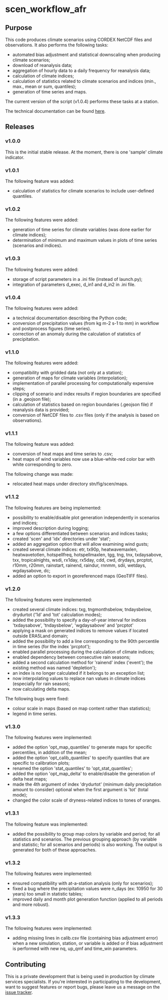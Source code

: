 # scen_workflow_afr

## Purpose

This code produces climate scenarios using CORDEX NetCDF files and observations. It also performs the following tasks:
- automated bias adjustment and statistical downscaling when producing climate scenarios;
- download of reanalysis data;
- aggregation of hourly data to a daily frequency for reanalysis data;
- calculation of climate indices;
- calculation of statistics related to climate scenarios and indices (min., max., mean or sum, quantiles);
- generation of time series and maps.

The current version of the script (v1.0.4) performs these tasks at a station.

The technical documentation can be found [here](https://ouranos-my.sharepoint.com/:f:/g/personal/yanrou1_ouranos_ca/EknV5GO46cxChVpilQwKzMQBrB3wu4e6aS3bUfoUlZ3gwg?e=R1Ju2C).

## Releases
### v1.0.0

This is the initial stable release.
At the moment, there is one 'sample' climate indicator.

### v1.0.1

The following feature was added:
- calculation of statistics for climate scenarios to include user-defined quantiles.

### v1.0.2

The following features were added:
- generation of time series for climate variables (was done earlier for climate indices);
- determination of minimum and maximum values in plots of time series (scenarios and indices).

### v1.0.3

The following features were added:
- storage of script parameters in a .ini file (instead of launch.py);
- integration of parameters d_exec, d_in1 and d_in2 in .ini file.

### v1.0.4

The following features were added:
- a technical documentation describing the Python code;
- conversion of precipitation values (from kg m-2 s-1 to mm) in workflow and postprocess figures (time series).
- correction of an anomaly during the calculation of statistics of precipitation. 

### v1.1.0

The following features were added:
- compatibility with gridded data (not only at a station);
- generation of maps for climate variables (interpolation);
- implementation of parallel processing for computationally expensive steps;
- clipping of scenario and index results if region boundaries are specified (in a .geojson file);
- calculation of statistics based on region boundaries (.geojson file) if reanalysis data is provided;
- conversion of NetCDF files to .csv files (only if the analysis is based on observations).

### v1.1.1

The following feature was added:
- conversion of heat maps and time series to .csv;
- heat maps of wind variables now use a blue-white-red color bar with white corresponding to zero.

The following change was made:
- relocated heat maps under directory stn/fig/scen/maps. 

### v1.1.2

The following features are being implemented:
- possibility to enable/disable plot generation independently in scenarios and indices;
- improved description during logging;
- a few options differentiated between scenarios and indices tasks;
- created 'scen' and 'idx' directories under 'stat';
- added an aggregation option that will allow examining wind gusts;
- created several climate indices: etr, tx90p, heatwavemaxlen, heatwavetotlen, hotspellfreq, hotspellmaxlen,
  tgg, tng, tnx, txdaysabove, txx, tropicalnights, wsdi, rx1day, rx5day, cdd, cwd, drydays, prcptot, r10mm, r20mm,
  rainstart, rainend, raindur, rnnmm, sdii, wetdays, wgdaysabove, dc;
- added an option to export in georeferenced maps (GeoTIFF files).

### v1.2.0

The following features were implemented:
- created several climate indices: txg, tngmonthsbelow, tndaysbelow, drydurtot ('1d' and 'tot' calculation modes);
- added the possibility to specify a day-of-year interval for indices 'txdaysabove', 'tndaysbelow', 'wgdaysabove' and 'prcptot' 
- applying a mask on generated indices to remove values if located outside ERA5Land domain;
- added the possibility to add a line corresponding to the 90th percentile in time series (for the index 'prcptot');
- enabled parallel processing during the calculation of climate indices;
- enabled dependency between consecutive rain seasons; 
- added a second calculation method for 'rainend' index ('event'); the existing method was named 'depletion');
- an index is no longer calculated if it belongs to an exception list;
- now interpolating values to replace nan values in climate indices (especially for rain season);
- now calculating delta maps.

The following bugs were fixed:
- colour scale in maps (based on map content rather than statistics);
- legend in time series.

### v1.3.0

The following features were implemented:
- added the option 'opt_map_quantiles' to generate maps for specific percentiles, in addition of the mean;
- added the option 'opt_calib_quantiles' to specify quantiles that are specific to calibration plots;
- renamed the option 'stat_quantiles' to 'opt_stat_quantiles';
- added the option 'opt_map_delta' to enable/disable the generation of delta heat maps;
- made the 4th argument of index 'drydurtot' (minimum daily precipitation amount to consider) optional when the first
  argument is 'tot' (total mode);
- changed the color scale of dryness-related indices to tones of oranges.

### v1.3.1

The following feature was implemented:
- added the possibility to group map colors by variable and period; for all statistics and scenarios. The previous
  grouping approach (by variable and statistic; for all scenarios and periods) is also working. The output is generated
  for both of these approaches.

### v1.3.2

The following features were implemented:
- ensured compatibility with at-a-station analysis (only for scenarios);
- fixed a bug where the precipitation values were n_days (ex: 10950 for 30 years) too small in statistic tables;
- improved daily and month plot generation function (applied to all periods and more robust).

### v1.3.3

The following features were implemented:
- adding missing lines in calib.csv file (containing bias adjustment error) when a new simulation, station, or variable
  is added or if bias adjustment is performed with new nq, up_qmf and time_win parameters. 

## Contributing
This is a private development that is being used in production by climate services specialists. If you're interested in participating to the development, want to suggest features or report bugs, please leave us a message on the [issue tracker](https://github.com/Ouranosinc/scen_workflow_afr/issues).